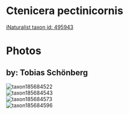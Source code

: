
Ctenicera pectinicornis
=======================
  
[iNaturalist taxon id: 495943](https://www.inaturalist.org/taxa/495943)
# Photos

## by: Tobias Schönberg
  
![taxon185684522](https://inaturalist-open-data.s3.amazonaws.com/photos/198916153/medium.jpeg)  
![taxon185684543](https://inaturalist-open-data.s3.amazonaws.com/photos/198916181/medium.jpeg)  
![taxon185684573](https://inaturalist-open-data.s3.amazonaws.com/photos/198916212/medium.jpeg)  
![taxon185684596](https://inaturalist-open-data.s3.amazonaws.com/photos/198916240/medium.jpeg)